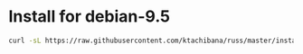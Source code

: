# Install for debian-9.5

```bash
curl -sL https://raw.githubusercontent.com/ktachibana/russ/master/install/debian-9.5/install.sh | sudo bash -s <$RAILS_MASTER_KEY here>
```
